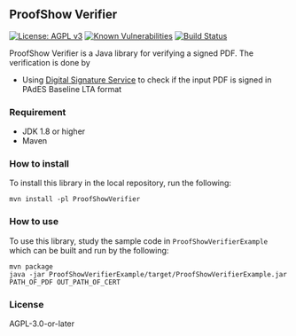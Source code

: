 ## ProofShow Verifier
[![License: AGPL v3](https://img.shields.io/badge/License-AGPL%20v3-blue.svg)](https://www.gnu.org/licenses/agpl-3.0)
[![Known Vulnerabilities](https://snyk.io//test/github/ProofShow/ProofShow-Verifier-Java/badge.svg?targetFile=ProofShowVerifier/pom.xml)](https://snyk.io//test/github/ProofShow/ProofShow-Verifier-Java?targetFile=ProofShowVerifier/pom.xml)
[![Build Status](https://travis-ci.com/ProofShow/ProofShow-Verifier-Java.svg?branch=master)](https://travis-ci.com/ProofShow/ProofShow-Verifier-Java)

ProofShow Verifier is a Java library for verifying a signed PDF. The verification is done by

- Using [Digital Signature Service](https://github.com/esig/dss) to check if the input PDF is signed in PAdES Baseline LTA format

### Requirement
- JDK 1.8 or higher
- Maven

### How to install
To install this library in the local repository, run the following:

```
mvn install -pl ProofShowVerifier
```

### How to use
To use this library, study the sample code in `ProofShowVerifierExample` which can be built and run by the following:

```
mvn package
java -jar ProofShowVerifierExample/target/ProofShowVerifierExample.jar PATH_OF_PDF OUT_PATH_OF_CERT
```

### License
AGPL-3.0-or-later